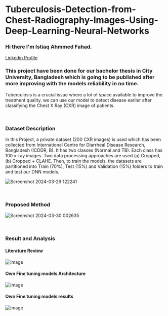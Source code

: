 # Tuberculosis-Detection-from-Chest-Radiography-Images-Using-Deep-Learning-Neural-Networks

### Hi there I'm Istiaq Ahmmed Fahad.

<html>
<head>
  <meta name="viewport" content="width=device-width, initial-scale=1">
  <link rel="stylesheet" href="https://cdnjs.cloudflare.com/ajax/libs/font-awesome/4.7.0/css/font-awesome.min.css">
</head>
<body>
  <i class="fa fa-linkedin-square" style="font-size:30px;color:blue"></i>
  <a href="https://www.linkedin.com/in/istiaq-ahmmed-fahad/">Linkedin Profile</a> 
</body>
</html> 

### This project have been done for our bachelor thesis in City University, Bangladesh which is going to be published after more improving with the models reliability in no time.

<p>Tuberculosis is a crucial issue where a lot of space available to improve the treatment quality. we can use our model to detect disease earlier after classifying the Chest X Ray (CXR) image of patients.</p>

<p><br></p>
<h3>Dataset Description </h3>
<p>In this Project, a private dataset (200 CXR images) is used which has been collected from International Centre for Diarrheal Disease Research, Bangladesh (ICDDR, B). It has two classes (Normal and TB). Each class has 100 x-ray images. Two data processing approaches are used (a) Cropped, (b) Cropped + CLAHE. Then, to train the models, the datasets are partitioned into Train (70%), Test (15%) and Validation (15%) folders to train and test our DNN models.</p>

![Screenshot 2024-03-29 122241](https://github.com/iaf12/Tuberculosis-Detection-from-Chest-Radiography-Images-Using-Deep-Learning-Neural-Networks/assets/72904612/eafd9283-1906-4639-8c7b-a0fd845cd150)

<p><br></p>
<h3>Proposed Method</h3>

![Screenshot 2024-03-30 002635](https://github.com/iaf12/Tuberculosis-Detection-from-Chest-Radiography-Images-Using-Deep-Learning-Neural-Networks/assets/72904612/2d9be7f0-cc52-4a1e-8c0f-bced2c18c581)

<p><br></p>
<h3>Result and Analysis</h3>

<h4>Literature Review</h4>

![image](https://github.com/iaf12/Tuberculosis-Detection-from-Chest-Radiography-Images-Using-Deep-Learning-Neural-Networks/assets/72904612/71a630cf-92ff-41b3-8971-08782de427e7)

<h4>Own Fine tuning models Architecture</h4>

![image](https://github.com/iaf12/Tuberculosis-Detection-from-Chest-Radiography-Images-Using-Deep-Learning-Neural-Networks/assets/72904612/b32d90eb-d0fd-46a3-84e4-8a4de8918767)

<h4>Own Fine tuning models results</h4>

![image](https://github.com/iaf12/Tuberculosis-Detection-from-Chest-Radiography-Images-Using-Deep-Learning-Neural-Networks/assets/72904612/ed58106a-0b84-490d-9204-9dbf8f78efd1)
